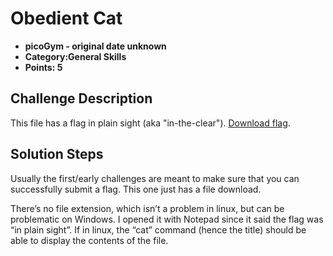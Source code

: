 # Obedient Cat
- **picoGym - original date unknown**
- **Category:General Skills**
- **Points: 5**

## Challenge Description
This file has a flag in plain sight (aka "in-the-clear"). [Download flag](https://mercury.picoctf.net/static/fb851c1858cc762bd4eed569013d7f00/flag).

## Solution Steps
Usually the first/early challenges are meant to make sure that you can successfully submit a flag. This one just has a file download.

There’s no file extension, which isn’t a problem in linux, but can be problematic on Windows. I opened it with Notepad since it said the flag was “in plain sight”. If in linux, the “cat” command (hence the title) should be able to display the contents of the file.
